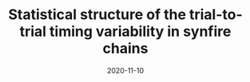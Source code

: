 ---
title: "Statistical structure of the trial-to-trial timing variability in synfire chains"
collection: publications
permalink: /publication/2020-11-10-statistical-structure-of-the-trial-to-trial-timing-variability-in-synfire-chains
excerpt: 
date: 2020-11-10
venue: 'Physical Review E'
paperurl: 'https://doi.org/10.1103/PhysRevE.102.052406'
citation: 'Obeid, D., Zavatone-Veth, J. A., and Pehlevan, C. (2020). &quot;Statistical structure of the trial-to-trial timing variability in synfire chains.&quot; <i>Physical Review E</i> 102 (5): 052406.'
---